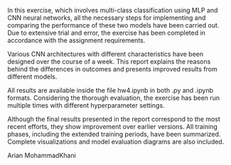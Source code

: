In this exercise, which involves multi-class classification using MLP and CNN neural networks, all the necessary steps for implementing and comparing the performance of these two models have been carried out. Due to extensive trial and error, the exercise has been completed in accordance with the assignment requirements.

Various CNN architectures with different characteristics have been designed over the course of a week. This report explains the reasons behind the differences in outcomes and presents improved results from different models.

All results are available inside the file hw4.ipynb in both .py and .ipynb formats. Considering the thorough evaluation, the exercise has been run multiple times with different hyperparameter settings.

Although the final results presented in the report correspond to the most recent efforts, they show improvement over earlier versions. All training phases, including the extended training periods, have been summarized. Complete visualizations and model evaluation diagrams are also included.

Arian MohammadKhani 
